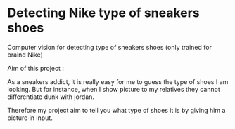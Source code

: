 # Detecting Nike type of sneakers shoes

Computer vision for detecting type of sneakers shoes (only trained for braind Nike)
  

Aim of this project :  

As a sneakers addict, it is really easy for me to guess the type of shoes I am looking.
But for instance, when I show picture to my relatives they cannot differentiate dunk with jordan.
  
Therefore my project aim to tell you what type of shoes it is by giving him  a picture in input.



